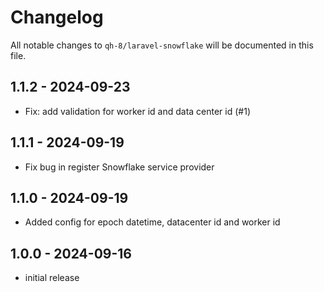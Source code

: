 # Changelog

All notable changes to `qh-8/laravel-snowflake` will be documented in this file.

## 1.1.2 - 2024-09-23

- Fix: add validation for worker id and data center id (#1)

## 1.1.1 - 2024-09-19

- Fix bug in register Snowflake service provider

## 1.1.0 - 2024-09-19

- Added config for epoch datetime, datacenter id and worker id

## 1.0.0 - 2024-09-16

- initial release
